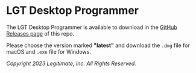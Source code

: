 # LGT Desktop Programmer

The LGT Desktop Programmer is available to download in the [GitHub Releases page](https://github.com/LegitimateTech/lgt-desktop-programmer-public/releases) of this repo.

Please choose the version marked **"latest"** and download the `.dmg` file for macOS and `.exe` file for Windows.

*Copyright 2023 Legitimate, Inc. All Rights Reserved.*
